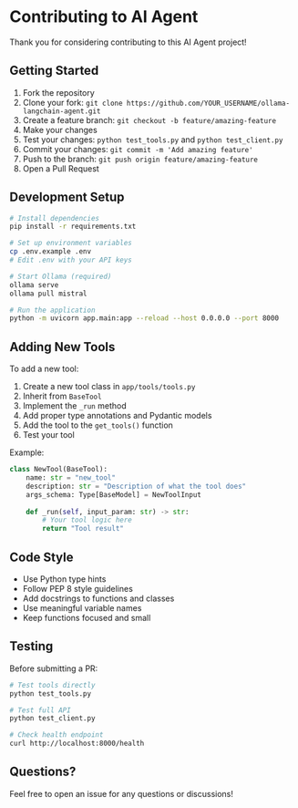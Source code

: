 # Contributing to AI Agent

Thank you for considering contributing to this AI Agent project! 

## Getting Started

1. Fork the repository
2. Clone your fork: `git clone https://github.com/YOUR_USERNAME/ollama-langchain-agent.git`
3. Create a feature branch: `git checkout -b feature/amazing-feature`
4. Make your changes
5. Test your changes: `python test_tools.py` and `python test_client.py`
6. Commit your changes: `git commit -m 'Add amazing feature'`
7. Push to the branch: `git push origin feature/amazing-feature`
8. Open a Pull Request

## Development Setup

```bash
# Install dependencies
pip install -r requirements.txt

# Set up environment variables
cp .env.example .env
# Edit .env with your API keys

# Start Ollama (required)
ollama serve
ollama pull mistral

# Run the application
python -m uvicorn app.main:app --reload --host 0.0.0.0 --port 8000
```

## Adding New Tools

To add a new tool:

1. Create a new tool class in `app/tools/tools.py`
2. Inherit from `BaseTool`
3. Implement the `_run` method
4. Add proper type annotations and Pydantic models
5. Add the tool to the `get_tools()` function
6. Test your tool

Example:
```python
class NewTool(BaseTool):
    name: str = "new_tool"
    description: str = "Description of what the tool does"
    args_schema: Type[BaseModel] = NewToolInput
    
    def _run(self, input_param: str) -> str:
        # Your tool logic here
        return "Tool result"
```

## Code Style

- Use Python type hints
- Follow PEP 8 style guidelines
- Add docstrings to functions and classes
- Use meaningful variable names
- Keep functions focused and small

## Testing

Before submitting a PR:

```bash
# Test tools directly
python test_tools.py

# Test full API
python test_client.py

# Check health endpoint
curl http://localhost:8000/health
```

## Questions?

Feel free to open an issue for any questions or discussions!